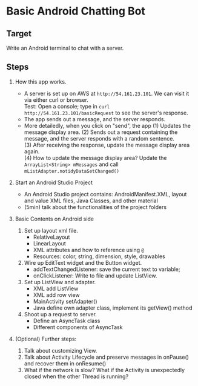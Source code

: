 Basic Android Chatting Bot
===

## Target
Write an Android terminal to chat with a server.

## Steps

1. How this app works.  
    - A server is set up on AWS at `http://54.161.23.101`. We can visit it via either curl or browser.  
    Test: Open a console; type in `curl http://54.161.23.101/basicRequest` to see the server's response.  
    - The app sends out a message, and the server responds.  
    - More detailedly, when you click on "send", the app (1) Updates the message display area.
    (2) Sends out a request containing the message, and the server responds with a random sentence.   
    (3) After receiving the response, update the message display area again.  
    (4) How to update the message display area? Update the `ArrayList<String> mMessages` and call `mListAdapter.notidyDataSetChanged()`  
2. Start an Android Studio Project  
    - An Android Studio project contains: AndroidManifest.XML, layout and value XML files, Java Classes, and other material  
    - (5min) talk about the functionalities of the project folders  
3. Basic Contents on Android side  
    1. Set up layout xml file.  
        - RelativeLayout
        - LinearLayout  
        - XML attributes and how to reference using `@`  
        - Resources: color, string, dimension, style, drawables  
    2. Wire up EditText widget and the Button widget.  
        - addTextChangedListener: save the current text to variable;    
        - onClickListener: Write to file and update ListView.  
    3. Set up ListView and adapter.  
        - XML add ListView  
        - XML add row view
        - MainActivity setAdapter()
        - Java define own adapter class, implement its getView() method   
    4. Shoot up a request to server.
        - Define an AsyncTask class  
        - Different components of AsyncTask  

4. (Optional) Further steps:  
    1. Talk about customizing View.  
    2. Talk about Activity Lifecycle and preserve messages in onPause() and recover them in onResume()  
    3. What if the network is slow? What if the Activity is unexpectedly closed when the other Thread is running?  
